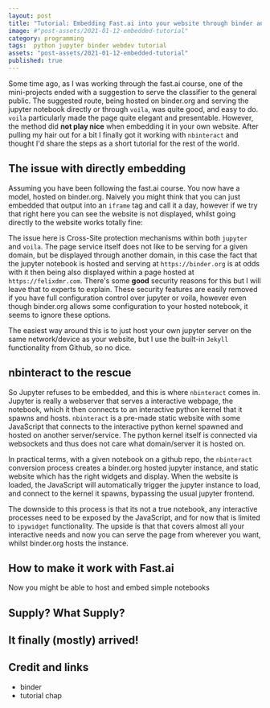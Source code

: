 ```yaml
---
layout: post
title: "Tutorial: Embedding Fast.ai into your website through binder and nbinteract"
image: #"post-assets/2021-01-12-embedded-tutorial"
category: programming
tags:  python jupyter binder webdev tutorial
assets: "post-assets/2021-01-12-embedded-tutorial"
published: true
---
```


Some time ago, as I was working through the fast.ai course, one of the mini-projects ended with a suggestion to serve the classifier to the general public.
The suggested route, being hosted on binder.org and serving the jupyter notebook directly or through `voila`, was quite good, and easy to do. `voila` particularly made the page quite elegant and presentable.
However, the method did __not play nice__ when embedding it in your own website. After pulling my hair out for a bit I finally got it working with `nbinteract` and thought I'd share the steps as a short tutorial for the rest of the world.


## The issue with directly embedding
Assuming you have been following the fast.ai course. You now have a model, hosted on binder.org. Naively you might think that you can just embedded that output into an `iframe` tag and call it a day, however if we try that right here you can see the website is not displayed, whilst going directly to the website works totally fine:



The issue here is Cross-Site protection mechanisms within both `jupyter` and `voila`. The page service itself does not like to be serving for a given domain, but be displayed through another domain, in this case the fact that the jupyter notebook is hosted and serving at `https://binder.org` is at odds with it then being also displayed within a page hosted at `https://felixdmr.com`. There's some __good__ security reasons for this but I will leave that to experts to explain. These security features are easily removed if you have full configuration control over jupyter or voila, however even though binder.org allows some configuration to your hosted notebook, it seems to ignore these options.

The easiest way around this is to just host your own jupyter server on the same network/device as your website, but I use the built-in `Jekyll` functionality from Github, so no dice.

## nbinteract to the rescue
So Jupyter refuses to be embedded, and this is where `nbinteract` comes in. Jupyter is really a webserver that serves a interactive webpage, the notebook, which it then connects to an interactive python kernel that it spawns and hosts. `nbinteract` is a pre-made static website with some JavaScript that connects to the interactive python kernel spawned and hosted on another server/service. The python kernel itself is connected via websockets and thus does not care what domain/server it is hosted on.

In practical terms, with a given notebook on a github repo, the `nbinteract` conversion process creates a binder.org hosted jupyter instance, and static website which has the right widgets and display. When the website is loaded, the JavaScript will automatically trigger the jupyter instance to load, and connect to the kernel it spawns, bypassing the usual jupyter frontend.

The downside to this process is that its not a true notebook, any interactive processes need to be exposed by the JavaScript, and for now that is limited to `ipywidget` functionality. The upside is that that covers almost all your interactive needs and now you can serve the page from wherever you want, whilst binder.org hosts the instance.





##

## How to make it work with Fast.ai
Now you might be able to host and embed simple notebooks


## Supply? What Supply?


## It finally (mostly) arrived!


## Credit and links
- binder
- tutorial chap
